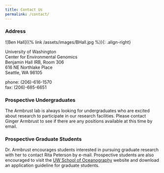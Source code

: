 ```yaml
---
title: Contact Us
permalink: /contact/
---
```


### Address

![Ben Hall]({% link /assets/images/BHall.jpg %}){: .align-right}

University of Washington  
Center for Environmental Genomics  
Benjamin Hall IRB, Room 306  
616 NE Northlake Place  
Seattle, WA 98105  

phone: (206)-616-1570  
fax: (206)-685-6651  

### Prospective Undergraduates
The Armbrust lab is always looking for undergraduates who are excited about research to participate in our research facilities. Please contact Ginger Armbrust to see if there are any positions available at this time by email.

### Prospective Graduate Students
Dr. Armbrust encourages students interested in pursuing graduate research with her to contact Rita Peterson by e-mail. Prospective students are also encouraged to visit the [UW School of Oceanography](http://www.ocean.washington.edu/) website and download an application guideline for graduate students.
